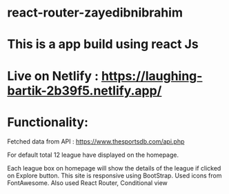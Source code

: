 # react-router-zayedibnibrahim

# This is a app build using react Js
# Live on  Netlify :  https://laughing-bartik-2b39f5.netlify.app/


# Functionality:
Fetched data from API : https://www.thesportsdb.com/api.php

For default total 12 league have displayed on the homepage.

Each league box on homepage will show the details of the league if clicked on Explore button.
This site is responsive using BootStrap.
Used icons from FontAwesome.
Also used React Router, Conditional view